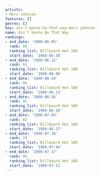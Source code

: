 ```yaml
---
artists:
- Marv Johnson
features: []
genres: []
key: ain-t-gonna-be-that-way-marv-johnson
name: Ain't Gonna Be That Way
rankings:
- end_date: '1960-06-05'
  rank: 99
  ranking_list: Billboard Hot 100
  start_date: '1960-05-30'
- end_date: '1960-06-12'
  rank: 91
  ranking_list: Billboard Hot 100
  start_date: '1960-06-06'
- end_date: '1960-06-19'
  rank: 96
  ranking_list: Billboard Hot 100
  start_date: '1960-06-13'
- end_date: '1960-06-26'
  rank: 91
  ranking_list: Billboard Hot 100
  start_date: '1960-06-20'
- end_date: '1960-07-03'
  rank: 82
  ranking_list: Billboard Hot 100
  start_date: '1960-06-27'
- end_date: '1960-07-10'
  rank: 74
  ranking_list: Billboard Hot 100
  start_date: '1960-07-04'
- end_date: '1960-07-17'
  rank: 95
  ranking_list: Billboard Hot 100
  start_date: '1960-07-11'
---
```


